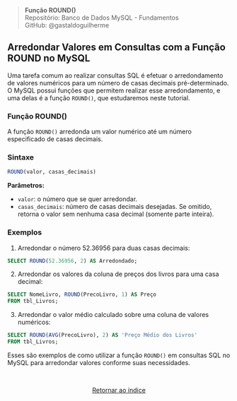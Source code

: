 > **Função ROUND()**     
> Repositório: Banco de Dados MySQL - Fundamentos  
> GitHub: @gastaldoguilherme
&nbsp;

## Arredondar Valores em Consultas com a Função ROUND no MySQL

Uma tarefa comum ao realizar consultas SQL é efetuar o arredondamento de valores numéricos para um número de casas decimais pré-determinado. O MySQL possui funções que permitem realizar esse arredondamento, e uma delas é a função `ROUND()`, que estudaremos neste tutorial.

### Função ROUND()

A função `ROUND()` arredonda um valor numérico até um número especificado de casas decimais.

### Sintaxe

```sql
ROUND(valor, casas_decimais)
```

**Parâmetros:**
- `valor`: o número que se quer arredondar.
- `casas_decimais`: número de casas decimais desejadas. Se omitido, retorna o valor sem nenhuma casa decimal (somente parte inteira).

### Exemplos

1. Arredondar o número 52.36956 para duas casas decimais:

```sql
SELECT ROUND(52.36956, 2) AS Arredondado;
```

2. Arredondar os valores da coluna de preços dos livros para uma casa decimal:

```sql
SELECT NomeLivro, ROUND(PrecoLivro, 1) AS Preço
FROM tbl_Livros;
```

3. Arredondar o valor médio calculado sobre uma coluna de valores numéricos:

```sql
SELECT ROUND(AVG(PrecoLivro), 2) AS 'Preço Médio dos Livros'
FROM tbl_Livros;
```

Esses são exemplos de como utilizar a função `ROUND()` em consultas SQL no MySQL para arredondar valores conforme suas necessidades.


&nbsp;    

<div align="center">
   
[Retornar ao índice](/README.md)

</div>